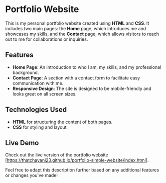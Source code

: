 # Portfolio Website

This is my personal portfolio website created using **HTML** and **CSS**. It includes two main pages: the **Home** page, which introduces me and showcases my skills, and the **Contact** page, which allows visitors to reach out to me for collaborations or inquiries.

## Features

- **Home Page**: An introduction to who I am, my skills, and my professional background.
- **Contact Page**: A section with a contact form to facilitate easy communication with me.
- **Responsive Design**: The site is designed to be mobile-friendly and looks great on all screen sizes.

## Technologies Used

- **HTML** for structuring the content of both pages.
- **CSS** for styling and layout.

## Live Demo

Check out the live version of the portfolio website [https://thatchayani23.github.io/portfolio-simple-website/index.html].

Feel free to adapt this description further based on any additional features or changes you've made!
